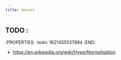 ```yaml
---
title: movies
---
```


## TODO :
:PROPERTIES:
:todo: 1621455537884
:END:
- https://en.wikipedia.org/wiki/HyperNormalisation

